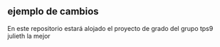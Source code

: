 ## ejemplo de cambios
En este repositorio estará alojado el proyecto de grado del grupo tps9
julieth la mejor
